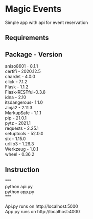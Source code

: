 # Magic Events

Simple app with api for event reservation

## Requirements

Package    -   Version<br />
---------------------
aniso8601  -   8.1.1<br />
certifi    -   2020.12.5<br />
chardet    -   4.0.0<br />
click      -   7.1.2<br />
Flask      -   1.1.2<br />
Flask-RESTful-0.3.8<br />
idna       -   2.10<br />
itsdangerous-  1.1.0<br />
Jinja2      -  2.11.3<br />
MarkupSafe  -  1.1.1<br />
pip        -   21.0.1<br />
pytz       -   2021.1<br />
requests    -  2.25.1<br />
setuptools  -  52.0.0<br />
six         -  1.15.0<br />
urllib3    -   1.26.3<br />
Werkzeug   -   1.0.1<br />
wheel      -   0.36.2<br />

## Instruction

"""</br>
python api.py<br />
python app.py<br />
"""

Api.py runs on http://localhost:5000<br />
App.py runs on http://localhost:4000<br />
